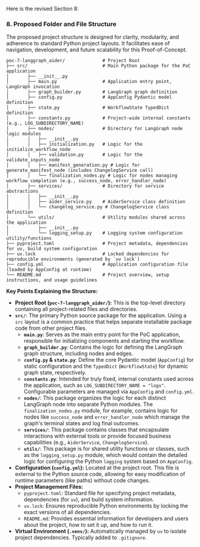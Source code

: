 
Here is the revised Section 8:

### **8. Proposed Folder and File Structure**

The proposed project structure is designed for clarity, modularity, and adherence to standard Python project layouts. It facilitates ease of navigation, development, and future scalability for this Proof-of-Concept.

```plaintext
poc-7-langgraph_aider/              # Project Root
├── src/                            # Main Python package for the PoC application
│       ├── __init__.py
│       ├── main.py                 # Application entry point, LangGraph invocation
│       ├── graph_builder.py        # LangGraph graph definition
│       ├── config.py               # AppConfig Pydantic model definition
│       ├── state.py                # WorkflowState TypedDict definition
│       ├── constants.py            # Project-wide internal constants (e.g., LOG_SUBDIRECTORY_NAME)
│       ├── nodes/                  # Directory for LangGraph node logic modules
│       │   ├── __init__.py
│       │   ├── initialization.py   # Logic for the initialize_workflow_node
│       │   ├── validation.py       # Logic for the validate_inputs_node
│       │   ├── manifest_generation.py # Logic for generate_manifest_node (includes ChangelogService call)
│       │   └── finalization_nodes.py # Logic for nodes managing workflow completion (e.g., success_node, error_handler_node)
│       ├── services/               # Directory for service abstractions
│       │   ├── __init__.py
│       │   ├── aider_service.py    # AiderService class definition
│       │   └── changelog_service.py # ChangelogService class definition
│       └── utils/                  # Utility modules shared across the application
│           ├── __init__.py
│           └── logging_setup.py    # Logging system configuration utility/functions
├── pyproject.toml                  # Project metadata, dependencies for uv, build system configuration
├── uv.lock                         # Locked dependencies for reproducible environments (generated by `uv lock`)
├── config.yml                      # Application configuration file (loaded by AppConfig at runtime)
└── README.md                       # Project overview, setup instructions, and usage guidelines
```

**Key Points Explaining the Structure:**

* **Project Root (`poc-7-langgraph_aider/`):** This is the top-level directory containing all project-related files and directories.
* **`src/`**: The primary Python source package for the application. Using a `src` layout is a common practice that helps separate installable package code from other project files.
    * **`main.py`**: Serves as the main entry point for the PoC application, responsible for initializing components and starting the workflow.
    * **`graph_builder.py`**: Contains the logic for defining the LangGraph graph structure, including nodes and edges.
    * **`config.py` & `state.py`**: Define the core Pydantic model (`AppConfig`) for static configuration and the `TypedDict` (`WorkflowState`) for dynamic graph state, respectively.
    * **`constants.py`**: Intended for truly fixed, internal constants used across the application, such as `LOG_SUBDIRECTORY_NAME = "logs"`. Configurable parameters are managed via `AppConfig` and `config.yml`.
    * **`nodes/`**: This package organizes the logic for each distinct LangGraph node into separate Python modules. The `finalization_nodes.py` module, for example, contains logic for nodes like `success_node` and `error_handler_node` which manage the graph's terminal states and log final outcomes.
    * **`services/`**: This package contains classes that encapsulate interactions with external tools or provide focused business capabilities (e.g., `AiderService`, `ChangelogService`).
    * **`utils/`**: This package is for shared utility functions or classes, such as the `logging_setup.py` module, which would contain the detailed logic for configuring the Python `logging` system based on `AppConfig`.
* **Configuration (`config.yml`):** Located at the project root. This file is external to the Python source code, allowing for easy modification of runtime parameters (like paths) without code changes.
* **Project Management Files:**
    * `pyproject.toml`: Standard file for specifying project metadata, dependencies (for `uv`), and build system information.
    * `uv.lock`: Ensures reproducible Python environments by locking the exact versions of all dependencies.
    * `README.md`: Provides essential information for developers and users about the project, how to set it up, and how to run it.
* **Virtual Environment (`.venv/`):** Automatically managed by `uv` to isolate project dependencies. Typically added to `.gitignore`.
